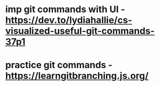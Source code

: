 # imp git commands with UI - https://dev.to/lydiahallie/cs-visualized-useful-git-commands-37p1

# practice git commands - https://learngitbranching.js.org/